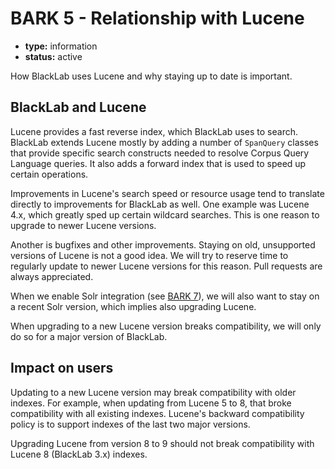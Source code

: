 # BARK 5 - Relationship with Lucene

- **type:** information
- **status:** active

How BlackLab uses Lucene and why staying up to date is important.

## BlackLab and Lucene

Lucene provides a fast reverse index, which BlackLab uses to search. BlackLab extends Lucene mostly by adding a number of `SpanQuery` classes that provide specific search constructs needed to resolve Corpus Query Language queries. It also adds a forward index that is used to speed up certain operations.

Improvements in Lucene's search speed or resource usage tend to translate directly to improvements for BlackLab as well. One example was Lucene 4.x, which greatly sped up certain wildcard searches. This is one reason to upgrade to newer Lucene versions.

Another is bugfixes and other improvements. Staying on old, unsupported versions of Lucene is not a good idea. We will try to reserve time to regularly update to newer Lucene versions for this reason. Pull requests are always appreciated.

When we enable Solr integration (see [BARK 7](bark007-solr-integration.md)), we will also want to stay on a recent Solr version, which implies also upgrading Lucene.

When upgrading to a new Lucene version breaks compatibility, we will only do so for a major version of BlackLab.


## Impact on users

Updating to a new Lucene version may break compatibility with older indexes. For example, when updating from Lucene 5 to 8, that broke compatibility with all existing indexes. Lucene's backward compatibility policy is to support indexes of the last two major versions.

Upgrading Lucene from version 8 to 9 should not break compatibility with Lucene 8 (BlackLab 3.x) indexes.
